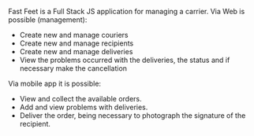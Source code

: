 Fast Feet is a Full Stack JS application for managing a carrier.
Via Web is possible (management):
- Create new and manage couriers
- Create new and manage recipients
- Create new and manage deliveries
- View the problems occurred with the deliveries, the status and if necessary make the cancellation

Via mobile app it is possible:
- View and collect the available orders.
- Add and view problems with deliveries.
- Deliver the order, being necessary to photograph the signature of the recipient.
